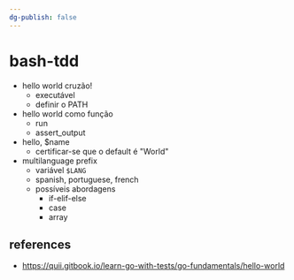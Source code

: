 ```yaml
---
dg-publish: false
---
```

# bash-tdd

- hello world cruzão!
    - executável
    - definir o PATH
- hello world como função
    - run
    - assert_output
- hello, $name
    - certificar-se que o default é "World"
- multilanguage prefix
    - variável `$LANG`
    - spanish, portuguese, french
    - possíveis abordagens
        - if-elif-else
        - case
        - array


## references

- <https://quii.gitbook.io/learn-go-with-tests/go-fundamentals/hello-world>
